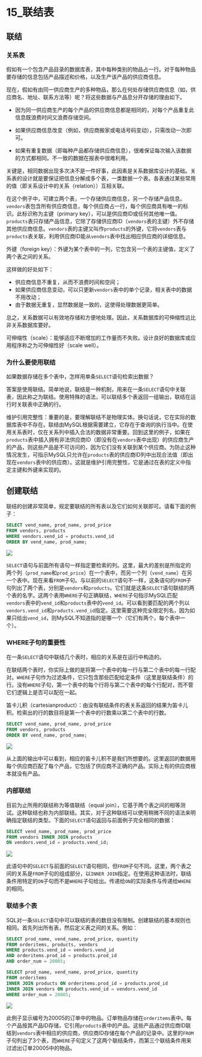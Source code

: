 # 15_联结表

## 联结

### 关系表

假如有一个包含产品目录的数据库表，其中每种类别的物品占一行。对于每种物品要存储的信息包括产品描述和价格，以及生产该产品的供应商信息。

现在，假如有由同一供应商生产的多种物品，那么在何处存储供应商信息（如，供应商名、地址、联系方法等）呢？将这些数据与产品息分开存储的理由如下。

- 因为同一供应商生产的每个产品的供应商信息都是相同的，对每个产品重复此信息既浪费时间又浪费存储空间。

- 如果供应商信息改变（例如，供应商搬家或电话号码变动），只需改动一次即可。
- 如果有重复数据（即每种产品都存储供应商信息），很难保证每次输入该数据的方式都相同。不一致的数据在报表中很难利用。

关键是，相同数据出现多次决不是一件好事，此因素是关系数据库设计的基础。关系表的设计就是要保证把信息分解成多个表，一类数据一个表。各表通过某些常用的值（即关系设计中的关系（relation））互相关联。

在这个例子中，可建立两个表，一个存储供应商信息，另一个存储产品信息。`vendors`表包含所有供应商信息，每个供应商占一行，每个供应商具有唯一的标识。此标识称为主键（primary key），可以是供应商ID或任何其他唯一值。`products`表只存储产品信息，它除了存储供应商ID（`vendors`表的主键）外不存储其他供应商信息。`vendors`表的主键又叫作`products`的外键，它将`vendors`表与`products`表关联，利用供应商ID能从`vendors`表中找出相应供应商的详细信息。

外键（foreign key）：外键为某个表中的一列，它包含另一个表的主键值，定义了两个表之间的关系。

这样做的好处如下：

- 供应商信息不重复，从而不浪费时间和空间；
- 如果供应商信息变动，可以只更新`vendors`表中的单个记录，相关表中的数据不用改动；
- 由于数据无重复，显然数据是一致的，这使得处理数据更简单。

总之，关系数据可以有效地存储和方便地处理。因此，关系数据库的可伸缩性远比非关系数据库要好。

可伸缩性（scale）：能够适应不断增加的工作量而不失败。设计良好的数据库或应用程序称之为可伸缩性好（scale well）。

### 为什么要使用联结

如果数据存储在多个表中，怎样用单条`SELECT`语句检索出数据？

答案是使用联结。简单地说，联结是一种机制，用来在一条`SELECT`语句中关联表，因此称之为联结。使用特殊的语法，可以联结多个表返回一组输出，联结在运行时关联表中正确的行。

维护引用完整性：重要的是，要理解联结不是物理实体。换句话说，它在实际的数据库表中不存在。联结由MySQL根据需要建立，它存在于查询的执行当中。在使用关系表时，仅在关系列中插入合法的数据非常重要。回到这里的例子，如果在`products`表中插入拥有非法供应商ID（即没有在`vendors`表中出现）的供应商生产的产品，则这些产品是不可访问的，因为它们没有关联到某个供应商。为防止这种情况发生，可指示MySQL只允许在`products`表的供应商ID列中出现合法值（即出现在`vendors`表中的供应商）。这就是维护引用完整性，它是通过在表的定义中指定主键和外键来实现的。

## 创建联结

联结的创建非常简单，规定要联结的所有表以及它们如何关联即可。请看下面的例子：

```sql
SELECT vend_name, prod_name, prod_price
FROM vendors, products
WHERE vendors.vend_id = products.vend_id
ORDER BY vend_name, prod_name;
```

![](assets/imgs/Snipaste_2025-02-21_11-18-20.png)

`SELECT`语句与前面所有语句一样指定要检索的列。这里，最大的差别是所指定的两个列（`prod_name`和`prod_price`）在一个表中，而另一个列（`vend_name`）在另一个表中。现在来看`FROM`子句。与以前的`SELECT`语句不一样，这条语句的`FROM`子句列出了两个表，分别是`vendors`和`products`。它们就是这条`SELECT`语句联结的两个表的名字。这两个表用`WHERE`子句正确联结，`WHERE`子句指示MySQL匹配`vendors`表中的`vend_id`和`products`表中的`vend_id`。可以看到要匹配的两个列以`vendors.vend_id`和`products.vend_id`指定。这里需要这种完全限定列名，因为如果只给出`vend_id`，则MySQL不知道指的是哪一个（它们有两个，每个表中一个）。

### WHERE子句的重要性

在一条`SELECT`语句中联结几个表时，相应的关系是在运行中构造的。

在联结两个表时，你实际上做的是将第一个表中的每一行与第二个表中的每一行配对。`WHERE`子句作为过滤条件，它只包含那些匹配给定条件（这里是联结条件）的行。没有`WHERE`子句，第一个表中的每个行将与第二个表中的每个行配对，而不管它们逻辑上是否可以配在一起。

笛卡儿积（cartesianproduct）：由没有联结条件的表关系返回的结果为笛卡儿积。检索出的行的数目将是第一个表中的行数乘以第二个表中的行数。

```sql
SELECT vend_name, prod_name, prod_price
FROM vendors, products
ORDER BY vend_name, prod_name;
```

![](assets/imgs/Snipaste_2025-02-21_11-25-25.png)

从上面的输出中可以看到，相应的笛卡儿积不是我们所想要的。这里返回的数据用每个供应商匹配了每个产品，它包括了供应商不正确的产品。实际上有的供应商根本就没有产品。

### 内部联结

目前为止所用的联结称为等值联结（equal join），它基于两个表之间的相等测试。这种联结也称为内部联结。其实，对于这种联结可以使用稍微不同的语法来明确指定联结的类型。下面的`SELECT`语句返回与前面例子完全相同的数据：

```sql
SELECT vend_name, prod_name, prod_price
FROM vendors INNER JOIN products
ON vendors.vend_id = products.vend_id;
```

![](assets/imgs/Snipaste_2025-02-21_11-27-32.png)

此语句中的`SELECT`与前面的`SELECT`语句相同，但`FROM`子句不同。这里，两个表之间的关系是`FROM`子句的组成部分，以`INNER JOIN`指定。在使用这种语法时，联结条件用特定的`ON`子句而不是`WHERE`子句给出。传递给`ON`的实际条件与传递给`WHERE`的相同。

### 联结多个表

SQL对一条`SELECT`语句中可以联结的表的数目没有限制。创建联结的基本规则也相同。首先列出所有表，然后定义表之间的关系。例如：

```sql
SELECT prod_name, vend_name, prod_price, quantity
FROM orderitems, products, vendors
WHERE products.vend_id = vendors.vend_id
AND orderitems.prod_id = products.prod_id
AND order_num = 20005;
```

```sql
SELECT prod_name, vend_name, prod_price, quantity
FROM orderitems
INNER JOIN products ON orderitems.prod_id = products.prod_id
INNER JOIN vendors ON products.vend_id = vendors.vend_id
WHERE order_num = 20005;
```

![](assets/imgs/Snipaste_2025-02-21_11-29-51.png)

此例子显示编号为20005的订单中的物品。订单物品存储在`orderitems`表中。每个产品按其产品ID存储，它引用`products`表中的产品。这些产品通过供应商ID联结到`vendors`表中相应的供应商，供应商ID存储在每个产品的记录中。这里的`FROM`子句列出了3个表，而`WHERE`子句定义了这两个联结条件，而第三个联结条件用来过滤出订单20005中的物品。